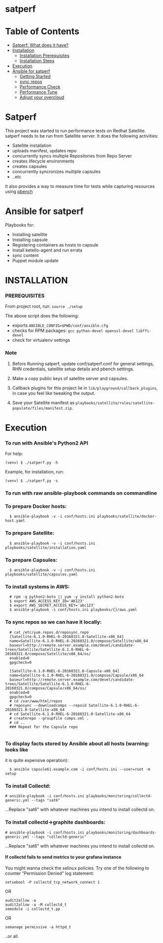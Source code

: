 # satperf

Table of Contents
=================

- [Satperf: What does it have?](#satperf)
- [Installation](#installation)
  - [Installation Prerequisites](#installation-prerequisites)
  - [Installation Steps](#installation-steps)
- [Execution](#execution)
- [Ansible for satperf](#ansible-for-satperf)
    - [Getting Started](#install-systems-on-aws)
    - [sync repos](#sync-repos-to-satellite)
    - [Performance Check](#performance-check)
    - [Performance Tune](#performance-tune)
    - [Adjust your overcloud](#adjust-your-overcloud)

# Satperf

This project was started to run performance tests on Redhat Satellite.
satperf needs to be run from Satellite server. It does the following activities:

  - Satellite installation
  - uploads manifest, updates repo
  - concurrently syncs multiple Repositories from Repo Server
  - creates lifecycle environments
  - creates capsules
  - concurrently  syncronizes multiple capsules
  - ..etc

It also provides a way to measure time for tests while capturing resources
using [pbench](https://github.com/distributed-system-analysis/pbench)

# Ansible for satperf

Playbooks for:
* Installing satellite
* Installing capsule
* Registering containers as hosts to capsule
* Install ketello-agent and run errata
* sync content
* Puppet module update

# INSTALLATION

### PREREQUISITES

From project root, run: `source ./setup`

The above script does the following:

 - exports `ANSIBLE_CONFIG=$PWD/conf/ansible.cfg`
 - checks for RPM packages: `gcc python-devel openssl-devel libffi-devel`
 - check for virtualenv settings

### Note

1. Before Running satperf, update conf/satperf.conf for general settings,
   RHN credentials, satellite setup details and pbench settings.

2. Make a copy public keys of satellite server and capsules.

3. Callback plugins for this project lie in `lib/playground/callback_plugins`,
   in case you feel like tweaking the output.

4. Save your Satellite manifest as `playbooks/satellite/roles/satellite-populate/files/manifest.zip`.

# Execution

### To run with Ansible's Python2 API

For help:

```
(venv) $ ./satperf.py -h
```

Example, for installation, run:

```
(venv) $ ./satperf.py -s
```

### To run with raw ansible-playbook commands on commandline


### To prepare Docker hosts:

```
  $ ansible-playbook -v -i conf/hosts.ini playbooks/satellite/docker-host.yaml
```

### To prepare Satellite:

```
  $ ansible-playbook -v -i conf/hosts.ini playbooks/satellite/installation.yaml
```

### To prepare Capsules:

```
  $ ansible-playbook -v -i conf/hosts.ini playbooks/satellite/capsules.yaml
```

### To install systems in AWS:

```
  # rpm -q python2-boto || yum -y install python2-boto
  $ export AWS_ACCESS_KEY_ID='AK123'
  $ export AWS_SECRET_ACCESS_KEY='abc123'
  $ ansible-playbook -i conf/hosts.ini playbooks/{}/aws.yaml
```

### To sync repos so we can have it locally:

```
  # cat /etc/yum.repos.d/reposync.repo
  [Satellite-6.1.0-RHEL-6-20160321.0-Satellite-x86_64]
  name=Satellite-6.1.0-RHEL-6-20160321.0/compose/Satellite/x86_64
  baseurl=http://remote.server.example.com/devel/candidate-trees/Satellite/Satellite-6.1.0-RHEL-6-20160321.0/compose/Satellite/x86_64/os/
  enabled=0
  gpgcheck=0

  [Satellite-6.1.0-RHEL-6-20160321.0-Capsule-x86_64]
  name=Satellite-6.1.0-RHEL-6-20160321.0/compose/Capsule/x86_64
  baseurl=http://remote.server.example.com/devel/candidate-trees/Satellite/Satellite-6.1.0-RHEL-6-20160321.0/compose/Capsule/x86_64/os/
  enabled=0
  gpgcheck=0
  # cd /var/www/html/repos
  # reposync --downloadcomps --repoid Satellite-6.1.0-RHEL-6-20160321.0-Satellite-x86_64
  # cd Satellite-6.1.0-RHEL-6-20160321.0-Satellite-x86_64
  # createrepo --groupfile comps.xml .
  # cd ..
  ### Repeat for the Capsule repo


```

### To display facts stored by Ansible about all hosts (warning: looks like

it is quite expensive operation):
```
  $ ansible capsule61.example.com -i conf/hosts.ini --user=root -m setup
```

###  To install Collectd:

```
# ansible-playbook -i conf/hosts.ini playbooks/monitoring/collectd-generic.yml --tags "sat6"
```
...Replace "sat6" with whatever machines you intend to install collectd on.

### To install collectd->graphite dashboards:

```
# ansible-playbook -i conf/hosts.ini playbooks/monitoring/dashboards-generic.yml --tags "collectd-generic"
```
...Replace "sat6" with whatever machines you intend to install collectd on.

#### If collectd fails to send metrics to your grafana instance

You might wanna check the selinux policies. Try one of the following to counter "Permission Denied" log statement:

```
setsebool -P collectd_tcp_network_connect 1
```

OR

```
audit2allow -a
audit2allow -a -M collectd_t
semodule -i collectd_t.pp
```

OR

```
semanage permissive -a httpd_t
```

..or all.
